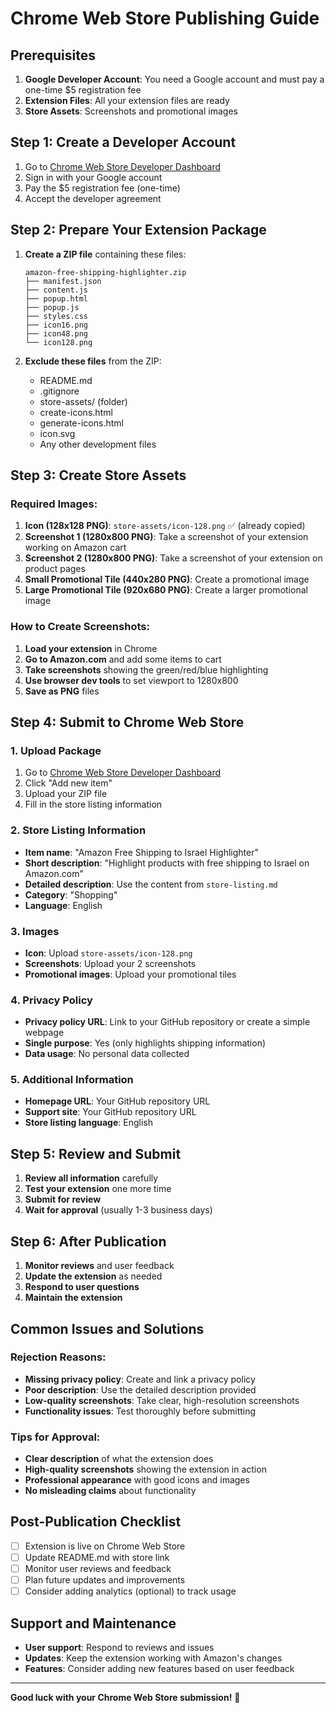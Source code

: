 # Chrome Web Store Publishing Guide

## Prerequisites
1. **Google Developer Account**: You need a Google account and must pay a one-time $5 registration fee
2. **Extension Files**: All your extension files are ready
3. **Store Assets**: Screenshots and promotional images

## Step 1: Create a Developer Account
1. Go to [Chrome Web Store Developer Dashboard](https://chrome.google.com/webstore/devconsole/)
2. Sign in with your Google account
3. Pay the $5 registration fee (one-time)
4. Accept the developer agreement

## Step 2: Prepare Your Extension Package
1. **Create a ZIP file** containing these files:
   ```
   amazon-free-shipping-highlighter.zip
   ├── manifest.json
   ├── content.js
   ├── popup.html
   ├── popup.js
   ├── styles.css
   ├── icon16.png
   ├── icon48.png
   └── icon128.png
   ```

2. **Exclude these files** from the ZIP:
   - README.md
   - .gitignore
   - store-assets/ (folder)
   - create-icons.html
   - generate-icons.html
   - icon.svg
   - Any other development files

## Step 3: Create Store Assets

### Required Images:
1. **Icon (128x128 PNG)**: `store-assets/icon-128.png` ✅ (already copied)
2. **Screenshot 1 (1280x800 PNG)**: Take a screenshot of your extension working on Amazon cart
3. **Screenshot 2 (1280x800 PNG)**: Take a screenshot of your extension on product pages
4. **Small Promotional Tile (440x280 PNG)**: Create a promotional image
5. **Large Promotional Tile (920x680 PNG)**: Create a larger promotional image

### How to Create Screenshots:
1. **Load your extension** in Chrome
2. **Go to Amazon.com** and add some items to cart
3. **Take screenshots** showing the green/red/blue highlighting
4. **Use browser dev tools** to set viewport to 1280x800
5. **Save as PNG** files

## Step 4: Submit to Chrome Web Store

### 1. Upload Package
1. Go to [Chrome Web Store Developer Dashboard](https://chrome.google.com/webstore/devconsole/)
2. Click "Add new item"
3. Upload your ZIP file
4. Fill in the store listing information

### 2. Store Listing Information
- **Item name**: "Amazon Free Shipping to Israel Highlighter"
- **Short description**: "Highlight products with free shipping to Israel on Amazon.com"
- **Detailed description**: Use the content from `store-listing.md`
- **Category**: "Shopping"
- **Language**: English

### 3. Images
- **Icon**: Upload `store-assets/icon-128.png`
- **Screenshots**: Upload your 2 screenshots
- **Promotional images**: Upload your promotional tiles

### 4. Privacy Policy
- **Privacy policy URL**: Link to your GitHub repository or create a simple webpage
- **Single purpose**: Yes (only highlights shipping information)
- **Data usage**: No personal data collected

### 5. Additional Information
- **Homepage URL**: Your GitHub repository URL
- **Support site**: Your GitHub repository URL
- **Store listing language**: English

## Step 5: Review and Submit
1. **Review all information** carefully
2. **Test your extension** one more time
3. **Submit for review**
4. **Wait for approval** (usually 1-3 business days)

## Step 6: After Publication
1. **Monitor reviews** and user feedback
2. **Update the extension** as needed
3. **Respond to user questions**
4. **Maintain the extension**

## Common Issues and Solutions

### Rejection Reasons:
- **Missing privacy policy**: Create and link a privacy policy
- **Poor description**: Use the detailed description provided
- **Low-quality screenshots**: Take clear, high-resolution screenshots
- **Functionality issues**: Test thoroughly before submitting

### Tips for Approval:
- **Clear description** of what the extension does
- **High-quality screenshots** showing the extension in action
- **Professional appearance** with good icons and images
- **No misleading claims** about functionality

## Post-Publication Checklist
- [ ] Extension is live on Chrome Web Store
- [ ] Update README.md with store link
- [ ] Monitor user reviews and feedback
- [ ] Plan future updates and improvements
- [ ] Consider adding analytics (optional) to track usage

## Support and Maintenance
- **User support**: Respond to reviews and issues
- **Updates**: Keep the extension working with Amazon's changes
- **Features**: Consider adding new features based on user feedback

---

**Good luck with your Chrome Web Store submission!** 🚀 